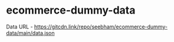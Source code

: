 # ecommerce-dummy-data

Data URL - https://gitcdn.link/repo/seebham/ecommerce-dummy-data/main/data.json
